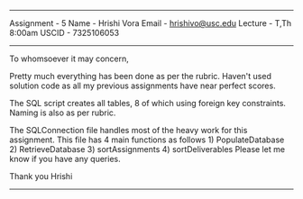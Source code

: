 
***************************
Assignment - 5
Name - Hrishi Vora
Email - hrishivo@usc.edu
Lecture - T,Th 8:00am
USCID - 7325106053

***************************

To whomsoever it may concern,

Pretty much everything has been done as per the rubric. Haven't used solution code as all my previous assignments have near perfect scores.

The SQL script creates all tables, 8 of which using foreign key constraints. Naming is also as per rubric.

The SQLConnection file handles most of the heavy work for this assignment. This file has 4 main functions as follows
	1) PopulateDatabase	
	2) RetrieveDatabase
	3) sortAssignments
	4) sortDeliverables
Please let me know if you have any queries.

Thank you
Hrishi

***************************

